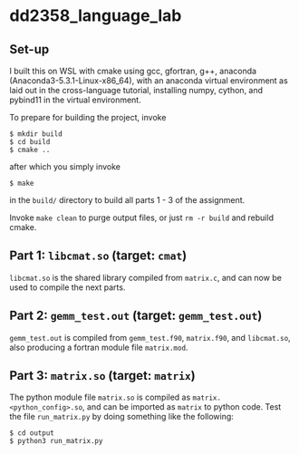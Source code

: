 # dd2358_language_lab

## Set-up
I built this on WSL with cmake using gcc, gfortran, g++, anaconda (Anaconda3-5.3.1-Linux-x86_64), with an anaconda virtual environment as laid out in the cross-language tutorial, installing numpy, cython, and pybind11 in the virtual environment.

To prepare for building the project, invoke
```
$ mkdir build
$ cd build
$ cmake ..
```
after which you simply invoke
```
$ make
```
in the `build/` directory to build all parts 1 - 3 of the assignment.

Invoke `make clean` to purge output files, or just `rm -r build` and rebuild cmake.

## Part 1: `libcmat.so` (target: `cmat`)
`libcmat.so` is the shared library compiled from `matrix.c`, and can now be used to compile the next parts. 

## Part 2: `gemm_test.out` (target: `gemm_test.out`)
`gemm_test.out` is compiled from `gemm_test.f90`, `matrix.f90`, and `libcmat.so`, also producing a fortran module file `matrix.mod`.

## Part 3: `matrix.so` (target: `matrix`)
The python module file `matrix.so` is compiled as `matrix.<python_config>.so`, and can be imported as `matrix` to python code. Test the file `run_matrix.py` by doing something like the following:
```
$ cd output
$ python3 run_matrix.py
```
